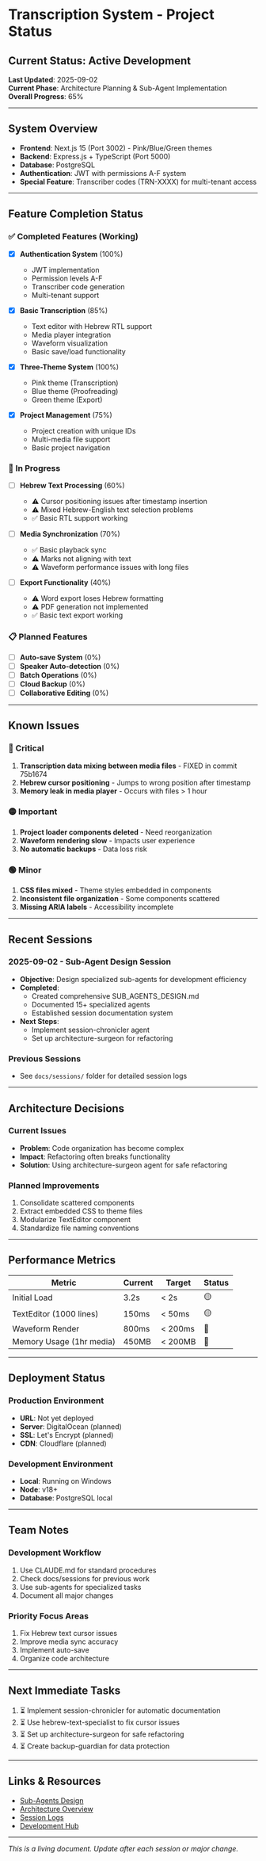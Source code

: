 # Transcription System - Project Status

## Current Status: Active Development
**Last Updated**: 2025-09-02  
**Current Phase**: Architecture Planning & Sub-Agent Implementation  
**Overall Progress**: 65%

---

## System Overview
- **Frontend**: Next.js 15 (Port 3002) - Pink/Blue/Green themes
- **Backend**: Express.js + TypeScript (Port 5000)
- **Database**: PostgreSQL
- **Authentication**: JWT with permissions A-F system
- **Special Feature**: Transcriber codes (TRN-XXXX) for multi-tenant access

---

## Feature Completion Status

### ✅ Completed Features (Working)
- [x] **Authentication System** (100%)
  - JWT implementation
  - Permission levels A-F
  - Transcriber code generation
  - Multi-tenant support

- [x] **Basic Transcription** (85%)
  - Text editor with Hebrew RTL support
  - Media player integration
  - Waveform visualization
  - Basic save/load functionality

- [x] **Three-Theme System** (100%)
  - Pink theme (Transcription)
  - Blue theme (Proofreading)
  - Green theme (Export)

- [x] **Project Management** (75%)
  - Project creation with unique IDs
  - Multi-media file support
  - Basic project navigation

### 🚧 In Progress
- [ ] **Hebrew Text Processing** (60%)
  - ⚠️ Cursor positioning issues after timestamp insertion
  - ⚠️ Mixed Hebrew-English text selection problems
  - ✅ Basic RTL support working

- [ ] **Media Synchronization** (70%)
  - ✅ Basic playback sync
  - ⚠️ Marks not aligning with text
  - ⚠️ Waveform performance issues with long files

- [ ] **Export Functionality** (40%)
  - ⚠️ Word export loses Hebrew formatting
  - ⚠️ PDF generation not implemented
  - ✅ Basic text export working

### 📋 Planned Features
- [ ] **Auto-save System** (0%)
- [ ] **Speaker Auto-detection** (0%)
- [ ] **Batch Operations** (0%)
- [ ] **Cloud Backup** (0%)
- [ ] **Collaborative Editing** (0%)

---

## Known Issues

### 🔴 Critical
1. **Transcription data mixing between media files** - FIXED in commit 75b1674
2. **Hebrew cursor positioning** - Jumps to wrong position after timestamp
3. **Memory leak in media player** - Occurs with files > 1 hour

### 🟡 Important
1. **Project loader components deleted** - Need reorganization
2. **Waveform rendering slow** - Impacts user experience
3. **No automatic backups** - Data loss risk

### 🟢 Minor
1. **CSS files mixed** - Theme styles embedded in components
2. **Inconsistent file organization** - Some components scattered
3. **Missing ARIA labels** - Accessibility incomplete

---

## Recent Sessions

### 2025-09-02 - Sub-Agent Design Session
- **Objective**: Design specialized sub-agents for development efficiency
- **Completed**: 
  - Created comprehensive SUB_AGENTS_DESIGN.md
  - Documented 15+ specialized agents
  - Established session documentation system
- **Next Steps**: 
  - Implement session-chronicler agent
  - Set up architecture-surgeon for refactoring

### Previous Sessions
- See `docs/sessions/` folder for detailed session logs

---

## Architecture Decisions

### Current Issues
- **Problem**: Code organization has become complex
- **Impact**: Refactoring often breaks functionality
- **Solution**: Using architecture-surgeon agent for safe refactoring

### Planned Improvements
1. Consolidate scattered components
2. Extract embedded CSS to theme files
3. Modularize TextEditor component
4. Standardize file naming conventions

---

## Performance Metrics

| Metric | Current | Target | Status |
|--------|---------|--------|--------|
| Initial Load | 3.2s | < 2s | 🟡 |
| TextEditor (1000 lines) | 150ms | < 50ms | 🟡 |
| Waveform Render | 800ms | < 200ms | 🔴 |
| Memory Usage (1hr media) | 450MB | < 200MB | 🔴 |

---

## Deployment Status

### Production Environment
- **URL**: Not yet deployed
- **Server**: DigitalOcean (planned)
- **SSL**: Let's Encrypt (planned)
- **CDN**: Cloudflare (planned)

### Development Environment
- **Local**: Running on Windows
- **Node**: v18+
- **Database**: PostgreSQL local

---

## Team Notes

### Development Workflow
1. Use CLAUDE.md for standard procedures
2. Check docs/sessions for previous work
3. Use sub-agents for specialized tasks
4. Document all major changes

### Priority Focus Areas
1. Fix Hebrew text cursor issues
2. Improve media sync accuracy
3. Implement auto-save
4. Organize code architecture

---

## Next Immediate Tasks
1. ⏳ Implement session-chronicler for automatic documentation
2. ⏳ Use hebrew-text-specialist to fix cursor issues
3. ⏳ Set up architecture-surgeon for safe refactoring
4. ⏳ Create backup-guardian for data protection

---

## Links & Resources
- [Sub-Agents Design](./SUB_AGENTS_DESIGN.md)
- [Architecture Overview](./Transcription%20App/ARCHITECTURE.md)
- [Session Logs](./sessions/)
- [Development Hub](./Transcription%20App/Text%20Editor/implementation-plan.md)

---

*This is a living document. Update after each session or major change.*